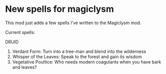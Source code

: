 # New spells for magiclysm

This mod just adds a few spells I've written to the Magiclysm mod.

Current spells:

DRUID

1) Verdant Form: Turn into a tree-man and blend into the wilderness
2) Whisper of the Leaves: Speak to the forest and gain its wisdom
3) Vegetative Poultice: Who needs modern coagulants when you have bark and leaves? 
